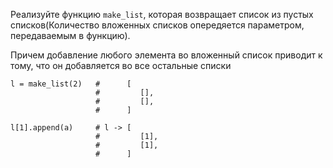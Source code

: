 Реализуйте функцию `make_list`, которая возвращает список из пустых списков(Количество вложенных списков опередяется параметром, передаваемым в функцию).

Причем добавление любого элемента во вложенный список приводит к тому, что он добавляется во все остальные списки


    l = make_list(2)   #      [
                       #         [],
                       #         [],
                       #      ]
    
    l[1].append(a)     # l -> [
                       #         [1],
                       #         [1],
                       #      ]     
